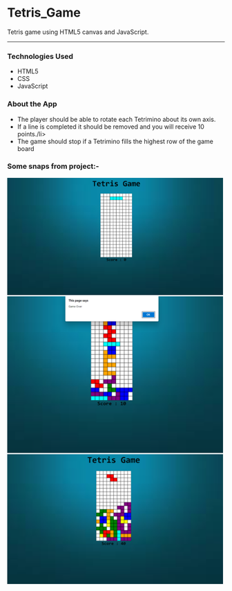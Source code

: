 # Tetris_Game
Tetris game using HTML5 canvas and JavaScript.<hr/>
 
<h3>Technologies Used</h3>
<ul>
  <li>HTML5</li>
  <li>CSS</li>
  <li>JavaScript</li>
</ul>
<h3>About the App</h3>
<ul>
  <li>The player should be able to rotate each Tetrimino about its own axis.</li>
  <li>If a line is completed it should be removed and you will receive 10 points./li>
  <li>The game should stop if a Tetrimino fills the highest row of the game board</li>
</ul>

<h3>Some snaps from project:-</h3>
<img src="Project Glimpse/img1.png" width="500"/>

<img src="Project Glimpse/img2.png" width="500"/>

<img src="Project Glimpse/img3.png" width="500"/>
